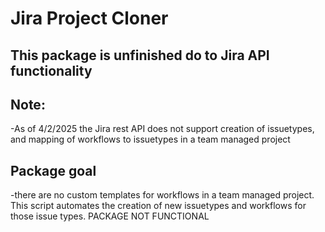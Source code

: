 # **Jira Project Cloner**
## This package is unfinished do to Jira API functionality
## Note:
-As of 4/2/2025 the Jira rest API does not support creation of issuetypes, and mapping of workflows to issuetypes in a team managed project

## Package goal
-there are no custom templates for workflows in a team managed project.
This script automates the creation of new issuetypes and workflows for those issue types.
PACKAGE NOT FUNCTIONAL



